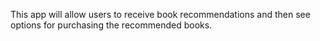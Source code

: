 This app will allow users to receive book recommendations and then see options for purchasing the recommended books. 
